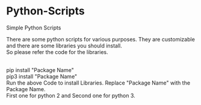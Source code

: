 # Python-Scripts
Simple Python Scripts

There are some python scripts for various purposes. They are customizable and there are some libraries you should install.<br>
So please refer the code for the libraries.<br><br>

pip install "Package Name"<br>
pip3 install "Package Name"<br>
Run the above Code to install Libraries. Replace "Package Name" with the Package Name.<br>
First one for python 2 and Second one for python 3.
